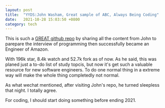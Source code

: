 ```yaml
---
layout: post
title:  "YYDS:John Washam, Great sample of ABC, Always Being Coding"
date:   2021-10-28 15:03:50 +0800
category: tech
---
```


This is such a [GREAT github repo](https://github.com/jwasham/coding-interview-university) by sharing all the content from John to parepare the interview of programming then successfully became an Engineer of Amazon.

With 196k star, 8.4k watch and 52.7k fork as of now. As he said, this was planed just a to-do list of study topcis, but now it's get such a valuable resource for new software engineers. To do one normal thing in a extreme way will make the whole thing completedly not normal.

As what wechat mentioned, after visiting John's repo, he turned sleepless that night. I totally agree.

For coding, I should start doing something before ending 2021.
